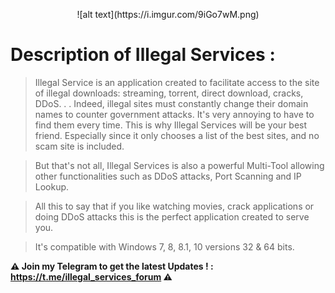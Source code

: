 <p align="center">
![alt text](https://i.imgur.com/9iGo7wM.png)
  
# Description of **Illegal Services** :

>  Illegal Service is an application created to facilitate access to the site of illegal downloads: streaming, torrent, direct download, cracks, DDoS. . .
Indeed, illegal sites must constantly change their domain names to counter government attacks. It's very annoying to have to find them every time.
This is why Illegal Services will be your best friend. Especially since it only chooses a list of the best sites, and no scam site is included.

>  But that's not all, Illegal Services is also a powerful Multi-Tool allowing other functionalities such as DDoS attacks, Port Scanning and IP Lookup.

>  All this to say that if you like watching movies, crack applications or doing DDoS attacks this is the perfect application created to serve you.

>  It's compatible with Windows 7, 8, 8.1, 10 versions 32 & 64 bits.

**⚠️ Join my Telegram to get the latest Updates ! : [](http://)https://t.me/illegal_services_forum ⚠️**
</p>
